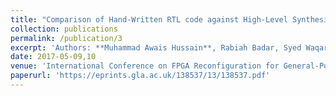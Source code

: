 ```yaml
---
title: "Comparison of Hand-Written RTL code against High-Level Synthesis for Blowfish and Tiny Encryption Algorithm (TEA)"
collection: publications
permalink: /publication/3
excerpt: 'Authors: **Muhammad Awais Hussain**, Rabiah Badar, Syed Waqar Nabi'
date: 2017-05-09,10
venue: 'International Conference on FPGA Reconfiguration for General-Purpose Computing (FPGA4GPC), Hamburg, Germany (Accepted for Presentation)'
paperurl: 'https://eprints.gla.ac.uk/138537/13/138537.pdf'
---
```

